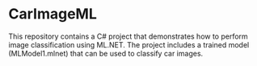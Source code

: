 # CarImageML
This repository contains a C# project that demonstrates how to perform image classification using ML.NET. The project includes a trained model (MLModel1.mlnet) that can be used to classify car images.
